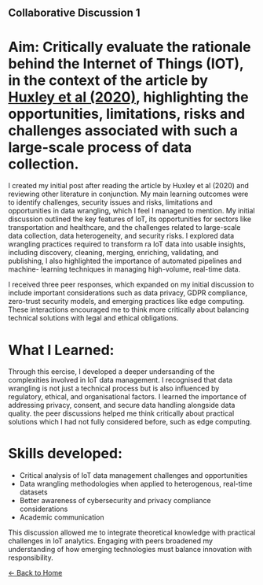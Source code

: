 ## Collaborative Discussion 1

# Aim: Critically evaluate the rationale behind the Internet of Things (IOT), in the context of the article by [Huxley et al (2020)](https://learn.microsoft.com/en-us/azure/architecture/databases/guide/big-data-architectures), highlighting the opportunities, limitations, risks and challenges associated with such a large-scale process of data collection.

I created my initial post after reading the article by Huxley et al (2020) and reviewing
other literature in conjunction. My main learning outcomes were to identify
challenges, security issues and risks, limitations and opportunities in data wrangling,
which I feel I managed to mention. My initial discussion outlined the key features of
IoT, its opportunities for sectors like transportation and healthcare, and the
challenges related to large-scale data collection, data heterogeneity, and security
risks. I explored data wrangling practices required to transform ra IoT data into
usable insights, including discovery, cleaning, merging, enriching, validating, and
publishing, I also highlighted the importance of automated pipelines and machine-
learning techniques in managing high-volume, real-time data.

I received three peer responses, which expanded on my initial discussion to include
important considerations such as data privacy, GDPR compliance, zero-trust security
models, and emerging practices like edge computing. These interactions
encouraged me to think more critically about balancing technical solutions with legal
and ethical obligations.

# What I Learned:

Through this eercise, I developed a deeper undersanding of the complexities
involved in IoT data management. I recognised that data wrangling is not just a
technical process but is also influenced by regulatory, ethical, and organisational
factors. I learned the importance of addressing privacy, consent, and secure data
handling alongside data quality. the peer discussions helped me think critically about
practical solutions which I had not fully considered before, such as edge computing.

# Skills developed:

- Critical analysis of IoT data management challenges and opportunities
- Data wrangling methodologies when applied to heterogenous, real-time datasets
- Better awareness of cybersecurity and privacy compliance considerations
- Academic communication

This discussion allowed me to integrate theoretical knowledge with practical
challenges in IoT analytics. Engaging with peers broadened my understanding of
how emerging technologies must balance innovation with responsibility.

[← Back to Home](https://mmiz02.github.io/eportfolio/)

